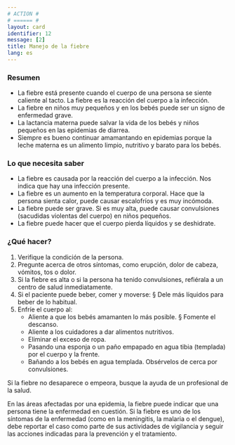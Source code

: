 ```yaml
---
# ACTION #
# ====== #
layout: card
identifier: 12
message: [2]
title: Manejo de la fiebre
lang: es
---
```


### Resumen

- La fiebre está presente cuando el cuerpo de una persona se siente caliente al tacto. La fiebre es la reacción del cuerpo a la infección.
- La fiebre en niños muy pequeños y en los bebés puede ser un signo de enfermedad grave.
- La lactancia materna puede salvar la vida de los bebés y niños pequeños en las epidemias de diarrea.
- Siempre es bueno continuar amamantando en epidemias porque la leche materna es un alimento limpio, nutritivo y barato para los bebés.

### Lo que necesita saber

- La fiebre es causada por la reacción del cuerpo a la infección. Nos indica que hay una infección presente.
- La fiebre es un aumento en la temperatura corporal. Hace que la persona sienta calor, puede causar escalofríos y es muy incómoda.
- La fiebre puede ser grave. Si es muy alta, puede causar convulsiones (sacudidas violentas del cuerpo) en niños pequeños.
- La fiebre puede hacer que el cuerpo pierda líquidos y se deshidrate. 

### ¿Qué hacer?

1. Verifique la condición de la persona.
2. Pregunte acerca de otros síntomas, como erupción, dolor de cabeza, vómitos, tos o dolor.
3. Si la fiebre es alta o si la persona ha tenido convulsiones, refiérala a un centro de salud inmediatamente.
4. Si el paciente puede beber, comer y moverse: § Dele más líquidos para beber de lo habitual.
5. Enfríe el cuerpo al:
    - Aliente a que los bebés amamanten lo más posible. § Fomente el descanso.
    - Aliente a los cuidadores a dar alimentos nutritivos.
    - Eliminar el exceso de ropa.
    - Pasando una esponja o un paño empapado en agua tibia (templada) por el cuerpo y la frente.
    - Bañando a los bebés en agua templada. Obsérvelos de cerca por convulsiones.

Si la fiebre no desaparece o empeora, busque la ayuda de un profesional de la salud.

En las áreas afectadas por una epidemia, la fiebre puede indicar que una persona tiene la enfermedad en cuestión. Si la fiebre es uno de los síntomas de la enfermedad (como en la meningitis, la malaria o el dengue), debe reportar el caso como parte de sus actividades de vigilancia y seguir las acciones indicadas para la prevención y el tratamiento.
